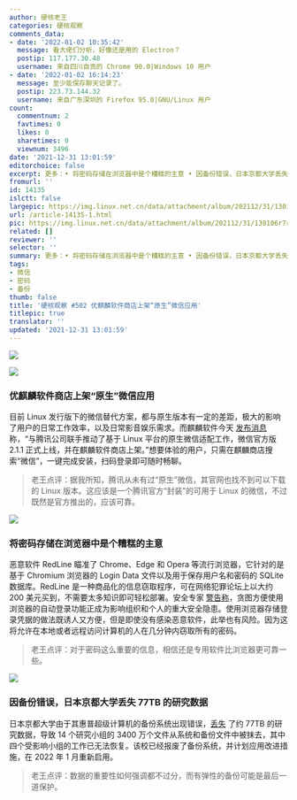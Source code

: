 ```yaml
---
author: 硬核老王
categories: 硬核观察
comments_data:
- date: '2022-01-02 10:35:42'
  message: 看大佬们分析，好像还是用的 Electron？
  postip: 117.177.30.48
  username: 来自四川自贡的 Chrome 90.0|Windows 10 用户
- date: '2022-01-02 16:14:23'
  message: 至少能保存聊天记录了。
  postip: 223.73.144.32
  username: 来自广东深圳的 Firefox 95.0|GNU/Linux 用户
count:
  commentnum: 2
  favtimes: 0
  likes: 0
  sharetimes: 0
  viewnum: 3496
date: '2021-12-31 13:01:59'
editorchoice: false
excerpt: 更多：• 将密码存储在浏览器中是个糟糕的主意 • 因备份错误，日本京都大学丢失 77TB 的研究数据
fromurl: ''
id: 14135
islctt: false
largepic: https://img.linux.net.cn/data/attachment/album/202112/31/130106r7rcsg27ggzwz6zw.jpg
url: /article-14135-1.html
pic: https://img.linux.net.cn/data/attachment/album/202112/31/130106r7rcsg27ggzwz6zw.jpg.thumb.jpg
related: []
reviewer: ''
selector: ''
summary: 更多：• 将密码存储在浏览器中是个糟糕的主意 • 因备份错误，日本京都大学丢失 77TB 的研究数据
tags:
- 微信
- 密码
- 备份
thumb: false
title: '硬核观察 #502 优麒麟软件商店上架“原生”微信应用'
titlepic: true
translator: ''
updated: '2021-12-31 13:01:59'
---
```


![](https://img.linux.net.cn/data/attachment/album/202112/31/130106r7rcsg27ggzwz6zw.jpg)


![](https://img.linux.net.cn/data/attachment/album/202112/31/130115s3174sbb329b18aa.jpg)


### 优麒麟软件商店上架“原生”微信应用


目前 Linux 发行版下的微信替代方案，都与原生版本有一定的差距，极大的影响了用户的日常工作效率，以及日常影音娱乐需求。而麒麟软件今天 [发布消息](https://www.ukylin.com/news/1728-cn.html) 称，“与腾讯公司联手推动了基于 Linux 平台的原生微信适配工作，微信官方版 2.1.1 正式上线，并在麒麟软件商店上架。”想要体验的用户，只需在麒麟商店搜索“微信”，一键完成安装，扫码登录即可随时畅聊。



> 
> 老王点评：据我所知，腾讯从未有过“原生”微信，其官网也找不到可以下载的 Linux 版本。这应该是一个腾讯官方“封装”的可用于 Linux 的微信，不过既然是官方推出的，应该可靠。
> 
> 
> 


![](https://img.linux.net.cn/data/attachment/album/202112/31/130126q2rnptcdrcoko7ao.jpg)


### 将密码存储在浏览器中是个糟糕的主意


恶意软件 RedLine 瞄准了 Chrome、Edge 和 Opera 等流行浏览器，它针对的是基于 Chromium 浏览器的 Login Data 文件以及用于保存用户名和密码的 SQLite 数据库。RedLine 是一种商品化的信息窃取程序，可在网络犯罪论坛上以大约 200 美元买到，不需要太多知识即可轻松部署。安全专家 [警告称](https://asec.ahnlab.com/en/29885/)，贪图方便使用浏览器的自动登录功能正成为影响组织和个人的重大安全隐患。使用浏览器存储登录凭据的做法既诱人又方便，但是即使没有感染恶意软件，此举也有风险。因为这将允许在本地或者远程访问计算机的人在几分钟内窃取所有的密码。



> 
> 老王点评：对于密码这么重要的信息，相信还是专用软件比浏览器更可靠一些。
> 
> 
> 


![](https://img.linux.net.cn/data/attachment/album/202112/31/130145yisecaj96769o379.jpg)


### 因备份错误，日本京都大学丢失 77TB 的研究数据


日本京都大学由于其惠普超级计算机的备份系统出现错误，[丢失](http://www.iimc.kyoto-u.ac.jp/ja/whatsnew/trouble/detail/211216056978.html) 了约 77TB 的研究数据，导致 14 个研究小组的 3400 万个文件从系统和备份文件中被抹去，其中四个受影响小组的工作已无法恢复。该校已经报废了备份系统，并计划应用改进措施，在 2022 年 1 月重新启用。



> 
> 老王点评：数据的重要性如何强调都不过分，而有弹性的备份可能是最后一道保护。
> 
> 
>